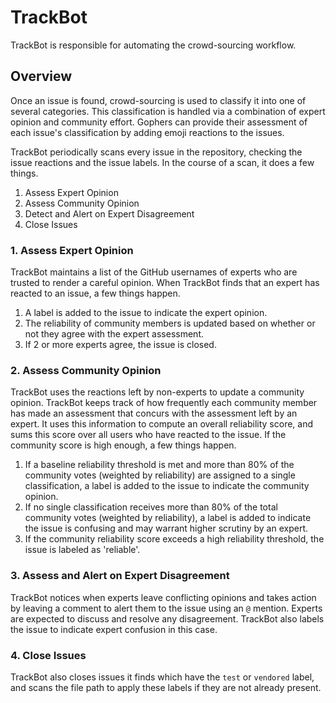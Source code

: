 # TrackBot

TrackBot is responsible for automating the crowd-sourcing workflow. 

## Overview

Once an issue is found, crowd-sourcing is used to classify it into one of several categories. This classification is handled via a combination of expert opinion and community effort. Gophers can provide their assessment of each issue's classification by adding emoji reactions to the issues.

TrackBot periodically scans every issue in the repository, checking the issue reactions and the issue labels. In the course of a scan, it does a few things.

1. Assess Expert Opinion
1. Assess Community Opinion
1. Detect and Alert on Expert Disagreement
1. Close Issues

### 1. Assess Expert Opinion

TrackBot maintains a list of the GitHub usernames of experts who are trusted to render a careful opinion. When TrackBot finds that an expert has reacted to an issue, a few things happen.

1. A label is added to the issue to indicate the expert opinion.
1. The reliability of community members is updated based on whether or not they agree with the expert assessment.
1. If 2 or more experts agree, the issue is closed.

### 2. Assess Community Opinion

TrackBot uses the reactions left by non-experts to update a community opinion. TrackBot keeps track of how frequently each community member has made an assessment that concurs with the assessment left by an expert. It uses this information to compute an overall reliability score, and sums this score over all users who have reacted to the issue. If the community score is high enough, a few things happen.

1. If a baseline reliability threshold is met and more than 80% of the community votes (weighted by reliability) are assigned to a single classification, a label is added to the issue to indicate the community opinion.
1. If no single classification receives more than 80% of the total community votes (weighted by reliability), a label is added to indicate the issue is confusing and may warrant higher scrutiny by an expert.
1. If the community reliability score exceeds a high reliability threshold, the issue is labeled as 'reliable'.

### 3. Assess and Alert on Expert Disagreement

TrackBot notices when experts leave conflicting opinions and takes action by leaving a comment to alert them to the issue using an `@` mention. Experts are expected to discuss and resolve any disagreement. TrackBot also labels the issue to indicate expert confusion in this case.

### 4. Close Issues

TrackBot also closes issues it finds which have the `test` or `vendored` label, and scans the file path to apply these labels if they are not already present.
